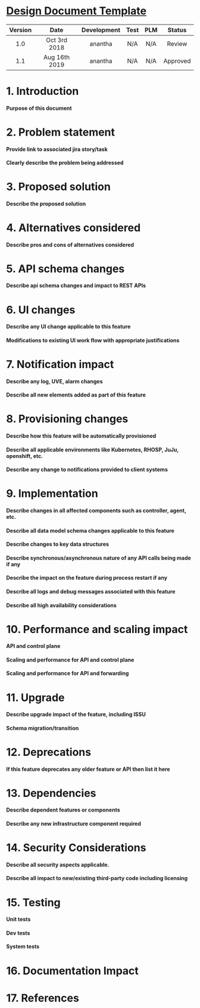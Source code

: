 # [Design Document Template](https://contrail-jws.atlassian.net/browse/JCB-172803)

| Version |     Date       | Development |  Test    |   PLM    |  Status   |
|:-------:|:--------------:|:-----------:|:--------:|:--------:|:---------:|
| 1.0     |  Oct 3rd 2018  |   anantha   |   N/A    |   N/A    |  Review   |
| 1.1     |  Aug 16th 2019 |   anantha   |   N/A    |   N/A    |  Approved |

# 1. Introduction
#### Purpose of this document

# 2. Problem statement
#### Provide link to associated jira story/task
#### Clearly describe the problem being addressed

# 3. Proposed solution
#### Describe the proposed solution

# 4. Alternatives considered
#### Describe pros and cons of alternatives considered

# 5. API schema changes
#### Describe api schema changes and impact to REST APIs

# 6. UI changes
#### Describe any UI change applicable to this feature
#### Modifications to existing UI work flow with appropriate justifications

# 7. Notification impact
#### Describe any log, UVE, alarm changes
#### Describe all new elements added as part of this feature

# 8. Provisioning changes
#### Describe how this feature will be automatically provisioned
#### Describe all applicable environments like Kubernetes, RHOSP, JuJu, openshift, etc.
#### Describe any change to notifications provided to client systems

# 9. Implementation
#### Describe changes in all affected components such as controller, agent, etc.
#### Describe all data model schema changes applicable to this feature
#### Describe changes to key data structures
#### Describe synchronous/asynchronous nature of any API calls being made if any
#### Describe the impact on the feature during process restart if any
#### Describe all logs and debug messages associated with this feature
#### Describe all high availability considerations

# 10. Performance and scaling impact
#### API and control plane
#### Scaling and performance for API and control plane
#### Scaling and performance for API and forwarding

# 11. Upgrade
#### Describe upgrade impact of the feature, including ISSU
#### Schema migration/transition

# 12. Deprecations
#### If this feature deprecates any older feature or API then list it here

# 13. Dependencies
#### Describe dependent features or components
#### Describe any new infrastructure component required

# 14. Security Considerations
#### Describe all security aspects applicable.
#### Describe all impact to new/existing third-party code including licensing

# 15. Testing
#### Unit tests
#### Dev tests
#### System tests

# 16. Documentation Impact

# 17. References
